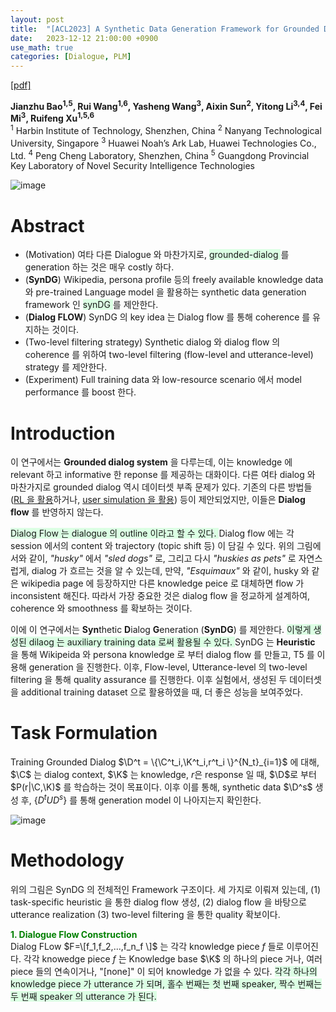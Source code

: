 ```yaml
---
layout: post
title:  "[ACL2023] A Synthetic Data Generation Framework for Grounded Dialogues"
date:   2023-12-12 21:00:00 +0900
use_math: true
categories: [Dialogue, PLM]
---
```


[[pdf]](https://aclanthology.org/2023.acl-long.608v2.pdf) &emsp;

**Jianzhu Bao<sup>1,5</sup>, Rui Wang<sup>1,6</sup>, Yasheng Wang<sup>3</sup>, Aixin Sun<sup>2</sup>, Yitong Li<sup>3,4</sup>, Fei Mi<sup>3</sup>, Ruifeng Xu<sup>1,5,6</sup>**
<br><sup>1</sup> Harbin Institute of Technology, Shenzhen, China <sup>2</sup> Nanyang Technological University, Singapore <sup>3</sup> Huawei Noah’s Ark Lab, Huawei Technologies Co., Ltd. <sup>4</sup> Peng Cheng Laboratory, Shenzhen, China <sup>5</sup> Guangdong Provincial Key Laboratory of Novel Security Intelligence Technologies
 &emsp;

![image](https://github.com/yong1-kim/yong1-kim.github.io/assets/42200027/478020be-925e-4d43-bcc9-d032a09fc3e3)

# Abstract
- (Motivation) 여타 다른 Dialogue 와 마찬가지로, <span style='background-color: #dcffe4'> grounded-dialog </span>를 generation 하는 것은 매우 costly 하다.
- (**SynDG**) Wikipedia, persona profile 등의 freely available knowledge data 와 pre-trained Language model 을 활용하는 synthetic data generation framework 인 <span style='background-color: #dcffe4'> synDG </span>를 제안한다.
- (**Dialog FLOW**) SynDG 의 key idea 는 Dialog flow 를 통해 coherence 를 유지하는 것이다.
- (Two-level filtering strategy) Synthetic dialog 와 dialog flow 의 coherence 를 위하여 two-level filtering (flow-level and utterance-level) strategy 를 제안한다.
- (Experiment) Full training data 와 low-resource scenario 에서 model performance 를 boost 한다.

# Introduction
이 연구에서는 **Grounded dialog system** 을 다루는데, 이는 knowledge 에 relevant 하고 informative 한 reponse 를 제공하는 대화이다. 
다른 여타 dialog 와 마찬가지로 grounded dialog 역시 데이터셋 부족 문제가 있다.
기존의 다른 방법들 ([RL 을 활용](https://aclanthology.org/2022.sigdial-1.3/)하거나, [user simulation 을 활용](https://aclanthology.org/2022.sigdial-1.21/)) 등이 제안되었지만, 이들은 **Dialog flow** 를 반영하지 않는다.

<span style='background-color: #dcffe4'> Dialog Flow 는 dialogue 의 outline 이라고 할 수 있다. </span> 
Dialog flow 에는 각 session 에서의 content 와 trajectory (topic shift 등) 이 담길 수 있다.
위의 그림에서와 같이, _"husky"_ 에서 _"sled dogs"_ 로, 그리고 다시 _"huskies as pets"_ 로 자연스럽게, dialog 가 흐르는 것을 알 수 있는데, 만약, _"Esquimaux"_ 와 같이, husky 와 같은 wikipedia page 에 등장하지만 다른 knowledge peice 로 대체하면 flow 가 inconsistent 해진다. 
따라서 가장 중요한 것은 dialog flow 을 정교하게 설계하여, coherence 와 smoothness 를 확보하는 것이다.

이에 이 연구에서는 **Syn**thetic **D**ialog **G**eneration (**SynDG**) 를 제안한다.
<span style='background-color: #dcffe4'> 이렇게 생성된 dilaog 는 auxiliary training data 로써 활용될 수 있다. </span>
SynDG 는 **Heuristic** 을 통해 Wikipeida 와 persona knowledge 로 부터 dialog flow 를 만들고, T5 를 이용해 generation 을 진행한다.
이후, Flow-level, Utterance-level 의 two-level filtering 을 통해 quality assurance 를 진행한다.
이후 실험에서, 생성된 두 데이터셋을 additional training dataset 으로 활용하였을 때, 더 좋은 성능을 보여주었다.

# Task Formulation

Training Grounded Dialog $\D^t = \{\C^t_i,\K^t_i,r^t_i \}^{N_t}_{i=1}$ 에 대해, $\C$ 는 dialog context, $\K$ 는 knowledge, $r$은 response 일 때, $\D$로 부터 $P(r|\C,\K)$ 를 학습하는 것이 목표이다. 
이후 이를 통해, synthetic data $\D^s$ 생성 후, $\{D^t U D^s \}$ 를 통해 generation model 이 나아지는지 확인한다.

![image](https://github.com/yong1-kim/yong1-kim.github.io/assets/42200027/c7fcbe86-08cb-4a00-8da7-4ca413b756cd)

# Methodology
위의 그림은 SynDG 의 전체적인 Framework 구조이다. 
세 가지로 이뤄져 있는데, (1) task-specific heuristic 을 통한 dialog flow 생성, (2) dialog flow 을 바탕으로 utterance realization (3) two-level filtering 을 통한 quality 확보이다.

<span style='color:green;font-weight:bold'> 1. Dialogue Flow Construction </span>
<br>
Dialog FLow $F=\[f_1,f_2,...,f_n_f \]$ 는 각각 knowledge piece $f$ 들로 이루어진다.
각각 knowedge piece $f$ 는 Knowledge base $\K$ 의 하나의 piece 거나, 여러 piece 들의 연속이거나, "[none]" 이 되어 knowledge 가 없을 수 있다.
<span style='background-color: #dcffe4'> 각각 하나의 knowledge piece 가 utterance 가 되며, 홀수 번째는 첫 번째 speaker, 짝수 번째는 두 번째 speaker 의 utterance 가 된다. </span>
